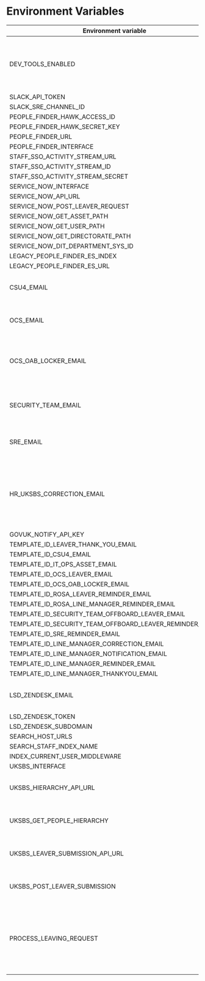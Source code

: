 # Environment Variables

| Environment variable                                     | Default                                    | Notes                                                                                 |
| ---------------------------------                        | ------------------------------------------ | ---------------------------------                                                     |
| DEV_TOOLS_ENABLED                                        | false                                      | Set this value to "true" to enable Dev Tools and disable Authbroker                   |
| SLACK_API_TOKEN                                          | None                                       |                                                                                       |
| SLACK_SRE_CHANNEL_ID                                     | None                                       |                                                                                       |
| PEOPLE_FINDER_HAWK_ACCESS_ID                             |                                            |                                                                                       |
| PEOPLE_FINDER_HAWK_SECRET_KEY                            |                                            |                                                                                       |
| PEOPLE_FINDER_URL                                        |                                            |                                                                                       |
| PEOPLE_FINDER_INTERFACE                                  |                                            |                                                                                       |
| STAFF_SSO_ACTIVITY_STREAM_URL                            | None                                       |                                                                                       |
| STAFF_SSO_ACTIVITY_STREAM_ID                             | None                                       |                                                                                       |
| STAFF_SSO_ACTIVITY_STREAM_SECRET                         | None                                       |                                                                                       |
| SERVICE_NOW_INTERFACE                                    | None                                       |                                                                                       |
| SERVICE_NOW_API_URL                                      | None                                       |                                                                                       |
| SERVICE_NOW_POST_LEAVER_REQUEST                          | None                                       |                                                                                       |
| SERVICE_NOW_GET_ASSET_PATH                               | None                                       |                                                                                       |
| SERVICE_NOW_GET_USER_PATH                                | None                                       |                                                                                       |
| SERVICE_NOW_GET_DIRECTORATE_PATH                         | None                                       |                                                                                       |
| SERVICE_NOW_DIT_DEPARTMENT_SYS_ID                        | None                                       |                                                                                       |
| LEGACY_PEOPLE_FINDER_ES_INDEX                            | None                                       |                                                                                       |
| LEGACY_PEOPLE_FINDER_ES_URL                              | None                                       |                                                                                       |
| CSU4_EMAIL                                               | None                                       | Email address for the CSU4 Team                                                       |
| OCS_EMAIL                                                | None                                       | Email address for the OCS Team                                                        |
| OCS_OAB_LOCKER_EMAIL                                     | None                                       | Email address for the OCS OAB Locker Team                                             |
| SECURITY_TEAM_EMAIL                                      | None                                       | Email address for the Security Team                                                   |
| SRE_EMAIL                                                | None                                       | Email address for the SRE Team                                                        |
| HR_UKSBS_CORRECTION_EMAIL                                | None                                       | Email address for the HR Team member that deals with UK SBS corrections               |
| GOVUK_NOTIFY_API_KEY                                     | None                                       |                                                                                       |
| TEMPLATE_ID_LEAVER_THANK_YOU_EMAIL                       | None                                       |                                                                                       |
| TEMPLATE_ID_CSU4_EMAIL                                   | None                                       |                                                                                       |
| TEMPLATE_ID_IT_OPS_ASSET_EMAIL                           | None                                       |                                                                                       |
| TEMPLATE_ID_OCS_LEAVER_EMAIL                             | None                                       |                                                                                       |
| TEMPLATE_ID_OCS_OAB_LOCKER_EMAIL                         | None                                       |                                                                                       |
| TEMPLATE_ID_ROSA_LEAVER_REMINDER_EMAIL                   | None                                       |                                                                                       |
| TEMPLATE_ID_ROSA_LINE_MANAGER_REMINDER_EMAIL             | None                                       |                                                                                       |
| TEMPLATE_ID_SECURITY_TEAM_OFFBOARD_LEAVER_EMAIL          | None                                       |                                                                                       |
| TEMPLATE_ID_SECURITY_TEAM_OFFBOARD_LEAVER_REMINDER_EMAIL | None                                       |                                                                                       |
| TEMPLATE_ID_SRE_REMINDER_EMAIL                           | None                                       |                                                                                       |
| TEMPLATE_ID_LINE_MANAGER_CORRECTION_EMAIL                | None                                       |                                                                                       |
| TEMPLATE_ID_LINE_MANAGER_NOTIFICATION_EMAIL              | None                                       |                                                                                       |
| TEMPLATE_ID_LINE_MANAGER_REMINDER_EMAIL                  | None                                       |                                                                                       |
| TEMPLATE_ID_LINE_MANAGER_THANKYOU_EMAIL                  | None                                       |                                                                                       |
| LSD_ZENDESK_EMAIL                                        |                                            | LSD Team Zendesk email address                                                        |
| LSD_ZENDESK_TOKEN                                        |                                            |                                                                                       |
| LSD_ZENDESK_SUBDOMAIN                                    |                                            |                                                                                       |
| SEARCH_HOST_URLS                                         |                                            |                                                                                       |
| SEARCH_STAFF_INDEX_NAME                                  | staff                                      |                                                                                       |
| INDEX_CURRENT_USER_MIDDLEWARE                            | false                                      |                                                                                       |
| UKSBS_INTERFACE                                          | None                                       |                                                                                       |
| UKSBS_HIERARCHY_API_URL                                  | None                                       | UK SBS People Hierarchy URL                                                           |
| UKSBS_GET_PEOPLE_HIERARCHY                               | None                                       | UK SBS People Hierarchy path                                                          |
| UKSBS_LEAVER_SUBMISSION_API_URL                          | None                                       | UK SBS Leaver Submission URL                                                          |
| UKSBS_POST_LEAVER_SUBMISSION                             | None                                       | UK SBS Leaver Submission path                                                         |
| PROCESS_LEAVING_REQUEST                                  | true                                       | Set to 'false' if you want to prevent sending leaving request data to the processors. |
